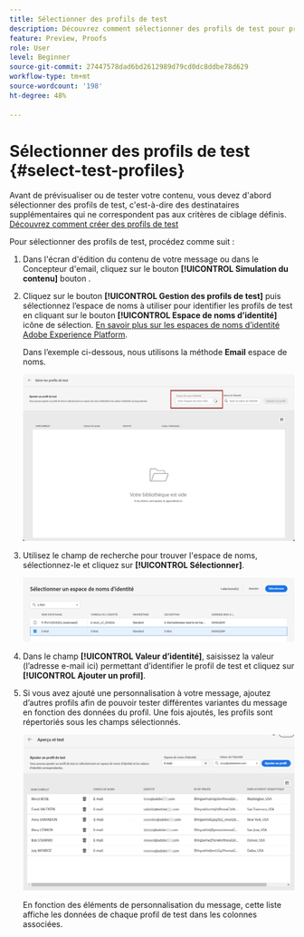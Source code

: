 ```yaml
---
title: Sélectionner des profils de test
description: Découvrez comment sélectionner des profils de test pour prévisualiser et tester le contenu.
feature: Preview, Proofs
role: User
level: Beginner
source-git-commit: 27447578dad6bd2612989d79cd0dc8ddbe78d629
workflow-type: tm+mt
source-wordcount: '198'
ht-degree: 48%

---
```


# Sélectionner des profils de test {#select-test-profiles}

Avant de prévisualiser ou de tester votre contenu, vous devez d&#39;abord sélectionner des profils de test, c&#39;est-à-dire des destinataires supplémentaires qui ne correspondent pas aux critères de ciblage définis. [Découvrez comment créer des profils de test](../audience/creating-test-profiles.md)

Pour sélectionner des profils de test, procédez comme suit :

1. Dans l&#39;écran d&#39;édition du contenu de votre message ou dans le Concepteur d&#39;email, cliquez sur le bouton **[!UICONTROL Simulation du contenu]** bouton .

1. Cliquez sur le bouton **[!UICONTROL Gestion des profils de test]** puis sélectionnez l’espace de noms à utiliser pour identifier les profils de test en cliquant sur le bouton **[!UICONTROL Espace de noms d’identité]** icône de sélection. [En savoir plus sur les espaces de noms d’identité Adobe Experience Platform](../audience/get-started-identity.md).

   Dans l’exemple ci-dessous, nous utilisons la méthode **Email** espace de noms.

   ![](../email/assets/previewselect-namespace.png)

1. Utilisez le champ de recherche pour trouver l&#39;espace de noms, sélectionnez-le et cliquez sur **[!UICONTROL Sélectionner]**.

   ![](../email/assets/preview-email-namespace.png)

1. Dans le champ **[!UICONTROL Valeur d’identité]**, saisissez la valeur (l’adresse e-mail ici) permettant d’identifier le profil de test et cliquez sur **[!UICONTROL Ajouter un profil]**.

   <!--![](assets/preview-identity-value.png)-->

1. Si vous avez ajouté une personnalisation à votre message, ajoutez d’autres profils afin de pouvoir tester différentes variantes du message en fonction des données du profil. Une fois ajoutés, les profils sont répertoriés sous les champs sélectionnés.

   ![](../email/assets/preview-profile-list.png)

   En fonction des éléments de personnalisation du message, cette liste affiche les données de chaque profil de test dans les colonnes associées.
